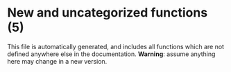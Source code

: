 # New and uncategorized functions (5)

This file is automatically generated, and includes all functions which are not defined anywhere else in the documentation. **Warning**: assume anything here may change in a new version.
